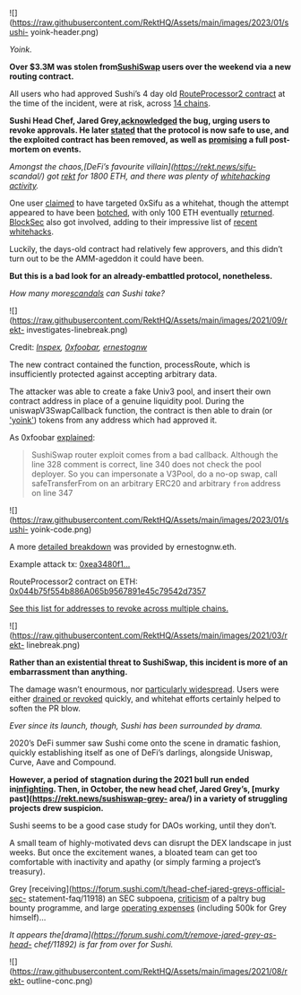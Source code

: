 ![](https://raw.githubusercontent.com/RektHQ/Assets/main/images/2023/01/sushi-
yoink-header.png)

_Yoink._

 **Over $3.3M was stolen from[SushiSwap](https://twitter.com/SushiSwap) users
over the weekend via a new routing contract.**

All users who had approved Sushi’s 4 day old [RouteProcessor2
contract](https://etherscan.io/address/0x044b75f554b886A065b9567891e45c79542d7357)
at the time of the incident, were at risk, across [14
chains](https://gist.github.com/0xngmi/40c530a6dc219e62939ed911b5d5ac70).

 **Sushi Head Chef, Jared
Grey,[acknowledged](https://twitter.com/jaredgrey/status/1644914375151550464)
the bug, urging users to revoke approvals. He later
[stated](https://twitter.com/jaredgrey/status/1645195713305878528) that the
protocol is now safe to use, and the exploited contract has been removed, as
well as [promising](https://twitter.com/jaredgrey/status/1645109790425731075)
a full post-mortem on events.**

 _Amongst the chaos,[DeFi’s favourite villain](https://rekt.news/sifu-
scandal/) got
[rekt](https://twitter.com/peckshield/status/1644907207530774530) for 1800
ETH, and there was plenty of
[whitehacking](https://twitter.com/jaredgrey/status/1645065502748704769)
[activity](https://twitter.com/_anishagnihotri/status/1645040757219250176)._

One user [claimed](https://twitter.com/trust__90/status/1644895249058131971)
to have targeted 0xSifu as a whitehat, though the attempt appeared to have
been [botched](https://twitter.com/trust__90/status/1644900643608358913), with
only 100 ETH eventually
[returned](https://twitter.com/0xSifu/status/1644996954093486080).
[BlockSec](https://twitter.com/BlockSecTeam/status/1644963756621852673) also
got involved, adding to their impressive list of [recent
whitehacks](https://twitter.com/BlockSecTeam/status/1644971411260289031).

Luckily, the days-old contract had relatively few approvers, and this didn’t
turn out to be the AMM-ageddon it could have been.

 **But this is a bad look for an already-embattled protocol, nonetheless.**

 _How many more[scandals](https://rekt.news/sushiswap-scandal/) can Sushi
take?_

![](https://raw.githubusercontent.com/RektHQ/Assets/main/images/2021/09/rekt-
investigates-linebreak.png)

Credit: _[Inspex](https://twitter.com/InspexCo/status/1644966371149889538),
[0xfoobar](https://twitter.com/0xfoobar/status/1645087636061577216),
[ernestognw](https://twitter.com/ernestognw/status/1645113066021965825)_

The new contract contained the function, processRoute, which is insufficiently
protected against accepting arbitrary data.

The attacker was able to create a fake Univ3 pool, and insert their own
contract address in place of a genuine liquidity pool. During the
uniswapV3SwapCallback function, the contract is then able to drain (or
['yoink'](https://twitter.com/cryptocojak/status/1644908746001494017)) tokens
from any address which had approved it.

As 0xfoobar
[explained](https://twitter.com/0xfoobar/status/1645087636061577216):

> SushiSwap router exploit comes from a bad callback. Although the line 328
> comment is correct, line 340 does not check the pool deployer. So you can
> impersonate a V3Pool, do a no-op swap, call safeTransferFrom on an arbitrary
> ERC20 and arbitrary `from` address on line 347

![](https://raw.githubusercontent.com/RektHQ/Assets/main/images/2023/01/sushi-
yoink-code.png)

A more [detailed
breakdown](https://twitter.com/ernestognw/status/1645113041430757378) was
provided by ernestognw.eth.

Example attack tx:
[0xea3480f1…](https://etherscan.io/tx/0xea3480f1f1d1f0b32283f8f282ce16403fe22ede35c0b71a732193e56c5c45e8)

RouteProcessor2 contract on ETH:
[0x044b75f554b886A065b9567891e45c79542d7357](https://etherscan.io/address/0x044b75f554b886A065b9567891e45c79542d7357)

[See this list for addresses to revoke across multiple
chains.](https://gist.github.com/0xngmi/40c530a6dc219e62939ed911b5d5ac70)

![](https://raw.githubusercontent.com/RektHQ/Assets/main/images/2021/03/rekt-
linebreak.png)

 **Rather than an existential threat to SushiSwap, this incident is more of an
embarrassment than anything.**

The damage wasn’t enourmous, nor [particularly
widespread](https://dune.com/0xkhmer/sushiswap-exploit). Users were either
[drained or revoked](https://twitter.com/geek_sg/status/1645048235860586496)
quickly, and whitehat efforts certainly helped to soften the PR blow.

 _Ever since its launch, though, Sushi has been surrounded by drama._

2020’s DeFi summer saw Sushi come onto the scene in dramatic fashion, quickly
establishing itself as one of DeFi’s darlings, alongside Uniswap, Curve, Aave
and Compound.

 **However, a period of stagnation during the 2021 bull run ended
in[infighting](https://rekt.news/sushiswap-scandal/). Then, in October, the
new head chef, Jared Grey’s, [murky past](https://rekt.news/sushiswap-grey-
area/) in a variety of struggling projects drew suspicion.**

Sushi seems to be a good case study for DAOs working, until they don’t.

A small team of highly-motivated devs can disrupt the DEX landscape in just
weeks. But once the excitement wanes, a bloated team can get too comfortable
with inactivity and apathy (or simply farming a project’s treasury).

Grey [receiving](https://forum.sushi.com/t/head-chef-jared-greys-official-sec-
statement-faq/11918) an SEC subpoena,
[criticism](https://twitter.com/0xriptide/status/1645106409594314752) of a
paltry bug bounty programme, and large [operating
expenses](https://twitter.com/jaredgrey/status/1602701300520652800) (including
500k for Grey himself)...

 _It appears the[drama](https://forum.sushi.com/t/remove-jared-grey-as-head-
chef/11892) is far from over for Sushi._

![](https://raw.githubusercontent.com/RektHQ/Assets/main/images/2021/08/rekt-
outline-conc.png)


